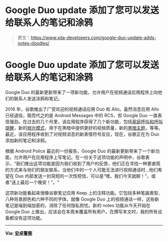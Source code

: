 # Google Duo update 添加了您可以发送给联系人的笔记和涂鸦

> 原文：<https://www.xda-developers.com/google-duo-update-adds-notes-doodles/>

# Google Duo update 添加了您可以发送给联系人的笔记和涂鸦

Google Duo 的最新更新带来了一项新功能，允许用户在视频通话应用程序上向他们的联系人发送涂鸦和笔记。

2016 年，谷歌推出了广受欢迎的视频通话应用 Duo 和 Allo。虽然消息应用 Allo 已经退役，取而代之的是 Android Messages 中的 RCS，但 Google Duo 一直表现强劲。在过去的几个月里，该应用程序获得了几个新功能，包括[家庭呼叫和呼叫提醒](https://www.xda-developers.com/google-duo-tests-google-home-calling-call-reminders/)，新的[弱光模式](https://www.xda-developers.com/hands-on-google-duo-low-light-mode/)，用于在黑暗中提供更好的视频质量，新的[黑暗主题](https://www.xda-developers.com/google-duo-dark-theme-android-10/)，等等。最近，该应用程序收到了对视频消息的新表情符号反应，现在，谷歌正在为 Duo 添加新的笔记和涂鸦。

根据 Android Police 最近的一份报告，Google Duo 的最新更新带来了一个新功能，允许用户在应用程序上写笔记。在一份关于这项功能的声明中，谷歌表示，“我们推出这项功能是因为我们收到了用户的反馈，他们正在寻找一种更直观的方式来与他们的朋友联系，当他们中的一个人可能无法进行视频通话时...他们希望在 Duo 内部发送一封简短的一次性短信，可以是“嘿，我们今天就聊！”，或者“送上最后一个晚安！”。"

这项新功能看起来很像谷歌笔记应用 Keep 上的注释功能。它包括多种笔画类型、八种背景颜色和六种不同的字体。就像 Google Duo 上的视频通话一样，这些新笔记是端到端加密的，消除了任何隐私担忧。新的 notes 功能从今天开始在 Google Duo 上推出，应该会在本周末覆盖所有用户。在撰写本文时，我的所有设备都没有这项功能。

* * *

**Via: [安卓警察](https://www.androidpolice.com/2020/01/27/google-duo-now-lets-you-send-notes-and-doodles-to-your-contacts/)**